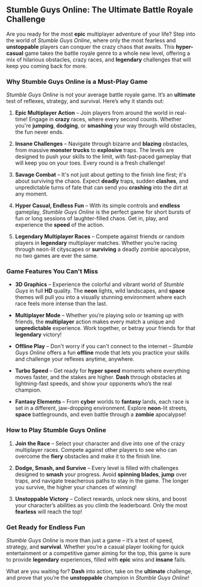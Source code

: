 ## **Stumble Guys Online: The Ultimate Battle Royale Challenge**

Are you ready for the most **epic** multiplayer adventure of your life? Step into the world of *Stumble Guys Online*, where only the most fearless and **unstoppable** players can conquer the crazy chaos that awaits. This **hyper-casual** game takes the battle royale genre to a whole new level, offering a mix of hilarious obstacles, crazy races, and **legendary** challenges that will keep you coming back for more.

### **Why Stumble Guys Online is a Must-Play Game**

*Stumble Guys Online* is not your average battle royale game. It’s an **ultimate** test of reflexes, strategy, and survival. Here’s why it stands out:

1. **Epic Multiplayer Action** – Join players from around the world in real-time! Engage in **crazy** races, where every second counts. Whether you're **jumping**, **dodging**, or **smashing** your way through wild obstacles, the fun never ends.

2. **Insane Challenges** – Navigate through bizarre and **blazing** obstacles, from massive **monster trucks** to **explosive** traps. The levels are designed to push your skills to the limit, with fast-paced gameplay that will keep you on your toes. Every round is a fresh challenge!

3. **Savage Combat** – It's not just about getting to the finish line first; it's about surviving the chaos. Expect **deadly** traps, sudden **clashes**, and unpredictable turns of fate that can send you **crashing** into the dirt at any moment.

4. **Hyper Casual, Endless Fun** – With its simple controls and **endless** gameplay, *Stumble Guys Online* is the perfect game for short bursts of fun or long sessions of laughter-filled chaos. Get in, play, and experience the **speed** of the action.

5. **Legendary Multiplayer Races** – Compete against friends or random players in **legendary** multiplayer matches. Whether you’re racing through neon-lit cityscapes or **surviving** a deadly zombie apocalypse, no two games are ever the same.

### **Game Features You Can't Miss**

* **3D Graphics** – Experience the colorful and vibrant world of *Stumble Guys* in full **HD** quality. The **neon** lights, wild landscapes, and **space** themes will pull you into a visually stunning environment where each race feels more intense than the last.

* **Multiplayer Mode** – Whether you’re playing solo or teaming up with friends, the **multiplayer** action makes every match a unique and **unpredictable** experience. Work together, or betray your friends for that **legendary** victory!

* **Offline Play** – Don't worry if you can't connect to the internet – *Stumble Guys Online* offers a fun **offline** mode that lets you practice your skills and challenge your reflexes anytime, anywhere.

* **Turbo Speed** – Get ready for **hyper speed** moments where everything moves faster, and the stakes are higher. **Dash** through obstacles at lightning-fast speeds, and show your opponents who’s the real champion.

* **Fantasy Elements** – From **cyber** worlds to **fantasy** lands, each race is set in a different, jaw-dropping environment. Explore **neon**-lit streets, **space** battlegrounds, and even battle through a **zombie** apocalypse!

### **How to Play Stumble Guys Online**

1. **Join the Race** – Select your character and dive into one of the crazy multiplayer races. Compete against other players to see who can overcome the **fiery** obstacles and make it to the finish line.

2. **Dodge, Smash, and Survive** – Every level is filled with challenges designed to **smash** your progress. Avoid **spinning blades**, **jump** over traps, and navigate treacherous paths to stay in the game. The longer you survive, the higher your chances of winning!

3. **Unstoppable Victory** – Collect rewards, unlock new skins, and boost your character’s abilities as you climb the leaderboard. Only the most **fearless** will reach the top!

### **Get Ready for Endless Fun**

*Stumble Guys Online* is more than just a game – it’s a test of speed, strategy, and **survival**. Whether you’re a casual player looking for quick entertainment or a competitive gamer aiming for the top, this game is sure to provide **legendary** experiences, filled with **epic** wins and **insane** fails.

What are you waiting for? **Dash** into action, take on the **ultimate** challenge, and prove that you’re the **unstoppable** champion in *Stumble Guys Online*!
